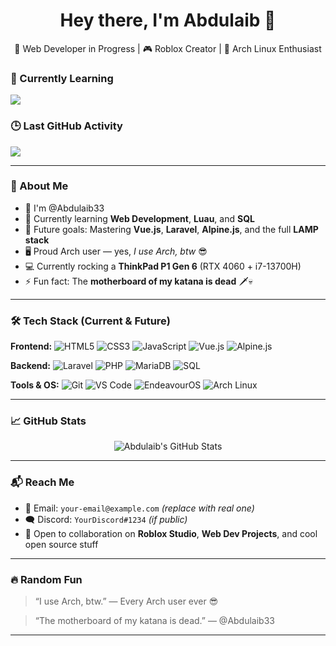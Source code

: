 <h1 align="center">Hey there, I'm Abdulaib 👋</h1>

<p align="center">
  🚀 Web Developer in Progress | 🎮 Roblox Creator | 🐧 Arch Linux Enthusiast
</p>

### 🧠 Currently Learning

<!-- GitHub Readme Metrics (Highly customizable) -->
<img src="https://github-readme-stats.vercel.app/api/top-langs/?username=Abdulaib33&layout=compact&theme=tokyonight&hide_border=true" />

### 🕒 Last GitHub Activity

<!-- GitHub Activity Graph -->
<img src="https://github-readme-activity-graph.cyclic.app/graph?username=Abdulaib33&theme=github-compact" />


---

### 🧠 About Me

- 👋 I'm @Abdulaib33
- 🌱 Currently learning **Web Development**, **Luau**, and **SQL**
- 🔭 Future goals: Mastering **Vue.js**, **Laravel**, **Alpine.js**, and the full **LAMP stack**
- 🖥️ Proud Arch user — yes, _I use Arch, btw_ 😎
- 💻 Currently rocking a **ThinkPad P1 Gen 6** (RTX 4060 + i7-13700H)
- ⚡ Fun fact: The **motherboard of my katana is dead** 🗡️💀

---

### 🛠️ Tech Stack (Current & Future)

**Frontend:**
![HTML5](https://img.shields.io/badge/HTML5-E34F26?style=flat&logo=html5&logoColor=white)
![CSS3](https://img.shields.io/badge/CSS3-1572B6?style=flat&logo=css3)
![JavaScript](https://img.shields.io/badge/JavaScript-F7DF1E?style=flat&logo=javascript&logoColor=black)
![Vue.js](https://img.shields.io/badge/Vue.js-35495E?style=flat&logo=vue.js)
![Alpine.js](https://img.shields.io/badge/Alpine.js-8BC0D0?style=flat&logo=alpine.js&logoColor=black)

**Backend:**
![Laravel](https://img.shields.io/badge/Laravel-F72C1F?style=flat&logo=laravel&logoColor=white)
![PHP](https://img.shields.io/badge/PHP-777BB4?style=flat&logo=php&logoColor=white)
![MariaDB](https://img.shields.io/badge/MariaDB-003545?style=flat&logo=mariadb&logoColor=white)
![SQL](https://img.shields.io/badge/SQL-4479A1?style=flat&logo=mysql&logoColor=white)

**Tools & OS:**
![Git](https://img.shields.io/badge/Git-F05032?style=flat&logo=git&logoColor=white)
![VS Code](https://img.shields.io/badge/VS%20Code-007ACC?style=flat&logo=visual-studio-code&logoColor=white)
![EndeavourOS](https://img.shields.io/badge/EndeavourOS-7E83A9?style=flat&logo=endeavouros)
![Arch Linux](https://img.shields.io/badge/Arch_Linux-1793D1?style=flat&logo=arch-linux&logoColor=white)

---

### 📈 GitHub Stats

<p align="center">
  <img src="https://github-readme-stats.vercel.app/api?username=Abdulaib33&show_icons=true&theme=tokyonight" alt="Abdulaib's GitHub Stats" />
</p>

---

### 📬 Reach Me

- 📨 Email: `your-email@example.com` _(replace with real one)_
- 🗨️ Discord: `YourDiscord#1234` _(if public)_
- 🎯 Open to collaboration on **Roblox Studio**, **Web Dev Projects**, and cool open source stuff

---

### 🔥 Random Fun

> “I use Arch, btw.” — Every Arch user ever 😎

> “The motherboard of my katana is dead.” — @Abdulaib33

---

<!---
Abdulaib33/Abdulaib33 is a ✨ special ✨ repository because its `README.md` (this file) appears on your GitHub profile.
You can click the Preview link to take a look at your changes.
--->
